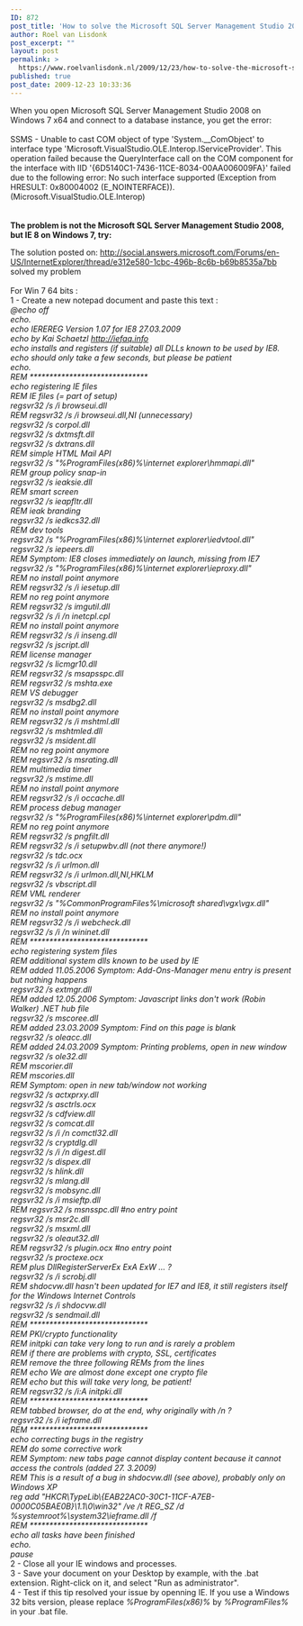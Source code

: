 ```yaml
---
ID: 872
post_title: 'How to solve the Microsoft SQL Server Management Studio 2008 Unable to cast COM object&#8230; on Windows 7 x64'
author: Roel van Lisdonk
post_excerpt: ""
layout: post
permalink: >
  https://www.roelvanlisdonk.nl/2009/12/23/how-to-solve-the-microsoft-sql-server-management-studio-2008-unable-to-cast-com-object-on-windows-7-x64/
published: true
post_date: 2009-12-23 10:33:36
---
```

<p>When you open Microsoft SQL Server Management Studio 2008 on Windows 7 x64 and connect to a database instance, you get the error:   <br />    <br />SSMS - Unable to cast COM object of type 'System.__ComObject' to interface type 'Microsoft.VisualStudio.OLE.Interop.IServiceProvider'. This operation failed because the QueryInterface call on the COM component for the interface with IID '{6D5140C1-7436-11CE-8034-00AA006009FA}' failed due to the following error: No such interface supported (Exception from HRESULT: 0x80004002 (E_NOINTERFACE)). (Microsoft.VisualStudio.OLE.Interop)    <br />    <br />    <br /><strong>The problem is not the Microsoft SQL Server Management Studio 2008, but IE 8 on Windows 7, try:</strong></p>  <p>The solution posted on: <a title="http://social.answers.microsoft.com/Forums/en-US/InternetExplorer/thread/e312e580-1cbc-496b-8c6b-b69b8535a7bb" href="http://social.answers.microsoft.com/Forums/en-US/InternetExplorer/thread/e312e580-1cbc-496b-8c6b-b69b8535a7bb">http://social.answers.microsoft.com/Forums/en-US/InternetExplorer/thread/e312e580-1cbc-496b-8c6b-b69b8535a7bb</a> solved my problem    <br />    <br />For Win 7 64 bits :    <br />1 - Create a new notepad document and paste this text :    <br /><em>@echo off     <br />echo.      <br />echo IEREREG Version 1.07 for IE8 27.03.2009      <br />echo by Kai Schaetzl </em><a href="http://iefaq.info"><em>http://iefaq.info</em></a>    <br /><em>echo installs and registers (if suitable) all DLLs known to be used by IE8.     <br />echo should only take a few seconds, but please be patient      <br />echo.      <br />REM ******************************      <br />echo registering IE files      <br />REM IE files (= part of setup)      <br />regsvr32 /s /i browseui.dll      <br />REM regsvr32 /s /i browseui.dll,NI (unnecessary)      <br />regsvr32 /s corpol.dll      <br />regsvr32 /s dxtmsft.dll      <br />regsvr32 /s dxtrans.dll      <br />REM simple HTML Mail API      <br />regsvr32 /s &quot;%ProgramFiles(x86)%\internet explorer\hmmapi.dll&quot;      <br />REM group policy snap-in      <br />regsvr32 /s ieaksie.dll      <br />REM smart screen      <br />regsvr32 /s ieapfltr.dll      <br />REM ieak branding      <br />regsvr32 /s iedkcs32.dll      <br />REM dev tools      <br />regsvr32 /s &quot;%ProgramFiles(x86)%\internet explorer\iedvtool.dll&quot;      <br />regsvr32 /s iepeers.dll      <br />REM Symptom: IE8 closes immediately on launch, missing from IE7      <br />regsvr32 /s &quot;%ProgramFiles(x86)%\internet explorer\ieproxy.dll&quot;      <br />REM no install point anymore      <br />REM regsvr32 /s /i iesetup.dll      <br />REM no reg point anymore      <br />REM regsvr32 /s imgutil.dll      <br />regsvr32 /s /i /n inetcpl.cpl      <br />REM no install point anymore      <br />REM regsvr32 /s /i inseng.dll      <br />regsvr32 /s jscript.dll      <br />REM license manager      <br />regsvr32 /s licmgr10.dll      <br />REM regsvr32 /s msapsspc.dll      <br />REM regsvr32 /s mshta.exe      <br />REM VS debugger      <br />regsvr32 /s msdbg2.dll      <br />REM no install point anymore      <br />REM regsvr32 /s /i mshtml.dll      <br />regsvr32 /s mshtmled.dll      <br />regsvr32 /s msident.dll      <br />REM no reg point anymore      <br />REM regsvr32 /s msrating.dll      <br />REM multimedia timer      <br />regsvr32 /s mstime.dll      <br />REM no install point anymore      <br />REM regsvr32 /s /i occache.dll      <br />REM process debug manager      <br />regsvr32 /s &quot;%ProgramFiles(x86)%\internet explorer\pdm.dll&quot;      <br />REM no reg point anymore      <br />REM regsvr32 /s pngfilt.dll      <br />REM regsvr32 /s /i setupwbv.dll (not there anymore!)      <br />regsvr32 /s tdc.ocx      <br />regsvr32 /s /i urlmon.dll      <br />REM regsvr32 /s /i urlmon.dll,NI,HKLM      <br />regsvr32 /s vbscript.dll      <br />REM VML renderer      <br />regsvr32 /s &quot;%CommonProgramFiles%\microsoft shared\vgx\vgx.dll&quot;      <br />REM no install point anymore      <br />REM regsvr32 /s /i webcheck.dll      <br />regsvr32 /s /i /n wininet.dll      <br />REM ******************************      <br />echo registering system files      <br />REM additional system dlls known to be used by IE      <br />REM added 11.05.2006 Symptom: Add-Ons-Manager menu entry is present but nothing happens      <br />regsvr32 /s extmgr.dll      <br />REM added 12.05.2006 Symptom: Javascript links don't work (Robin Walker) .NET hub file      <br />regsvr32 /s mscoree.dll      <br />REM added 23.03.2009 Symptom: Find on this page is blank      <br />regsvr32 /s oleacc.dll      <br />REM added 24.03.2009 Symptom: Printing problems, open in new window      <br />regsvr32 /s ole32.dll      <br />REM mscorier.dll      <br />REM mscories.dll      <br />REM Symptom: open in new tab/window not working      <br />regsvr32 /s actxprxy.dll      <br />regsvr32 /s asctrls.ocx      <br />regsvr32 /s cdfview.dll      <br />regsvr32 /s comcat.dll      <br />regsvr32 /s /i /n comctl32.dll      <br />regsvr32 /s cryptdlg.dll      <br />regsvr32 /s /i /n digest.dll      <br />regsvr32 /s dispex.dll      <br />regsvr32 /s hlink.dll      <br />regsvr32 /s mlang.dll      <br />regsvr32 /s mobsync.dll      <br />regsvr32 /s /i msieftp.dll      <br />REM regsvr32 /s msnsspc.dll #no entry point      <br />regsvr32 /s msr2c.dll      <br />regsvr32 /s msxml.dll      <br />regsvr32 /s oleaut32.dll      <br />REM regsvr32 /s plugin.ocx #no entry point      <br />regsvr32 /s proctexe.ocx      <br />REM plus DllRegisterServerEx ExA ExW ... ?      <br />regsvr32 /s /i scrobj.dll      <br />REM shdocvw.dll hasn't been updated for IE7 and IE8, it still registers itself for the Windows Internet Controls      <br />regsvr32 /s /i shdocvw.dll      <br />regsvr32 /s sendmail.dll      <br />REM ******************************      <br />REM PKI/crypto functionality      <br />REM initpki can take very long to run and is rarely a problem      <br />REM if there are problems with crypto, SSL, certificates      <br />REM remove the three following REMs from the lines      <br />REM echo We are almost done except one crypto file      <br />REM echo but this will take very long, be patient!      <br />REM regsvr32 /s /i:A initpki.dll      <br />REM ******************************      <br />REM tabbed browser, do at the end, why originally with /n ?      <br />regsvr32 /s /i ieframe.dll      <br />REM ******************************      <br />echo correcting bugs in the registry      <br />REM do some corrective work      <br />REM Symptom: new tabs page cannot display content because it cannot access the controls (added 27. 3.2009)      <br />REM This is a result of a bug in shdocvw.dll (see above), probably only on Windows XP      <br />reg add &quot;HKCR\TypeLib\{EAB22AC0-30C1-11CF-A7EB-0000C05BAE0B}\1.1\0\win32&quot; /ve /t REG_SZ /d %systemroot%\system32\ieframe.dll /f      <br />REM ******************************      <br />echo all tasks have been finished      <br />echo.      <br />pause      <br /></em>2 - Close all your IE windows and processes.    <br />3 - Save your document on your Desktop by example, with the .bat extension. Right-click on it, and select &quot;Run as administrator&quot;.    <br />4 - Test if this tip resolved your issue by openning IE. If you use a Windows 32 bits version, please replace <em>%ProgramFiles(x86)%</em> by <em>%ProgramFiles%</em> in your .bat file.</p>